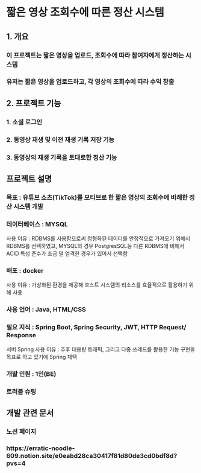 <h1>짧은 영상 조회수에 따른 정산 시스템</h1>
<h2>1. 개요</h2>
<h3>이 프로젝트는 짧은 영상을 업로드, 조회수에 따라 참여자에게 정산하는 시스템</h3>
<h3>유저는 짧은 영상을 업로드하고, 각 영상의 조회수에 따라 수익 창출</h3>
<h2>2. 프로젝트 기능</h2>
<h3>1. 소셜 로그인</h3>
<h3>2. 동영상 재생 및 이전 재생 기록 저장 기능</h3>
<h3>3. 동영상의 재생 기록을 토대로한 정산 기능</h3>
<h2>프로젝트 설명</h2>
<h3>목표 : 유튜브 쇼츠(TikTok)를 모티브로 한 짧은 영상의 조회수에 비례한 정산 시스템 개발</h3>
<h3>데이터베이스 : MYSQL</h3>
사용 이유 : RDBMS를 사용함으로써 정형화된 데이터를 안정적으로 가져오기 위해서 RDBMS를 선택하였고, MYSQL의 경우 PostgresSQL등 다른 RDBMS에 비해서 ACID 특성 준수가 조금 덜 엄격한 경우가 있어서 선택함
<h3>배포 : docker</h3>
사용 이유 : 가상화된 환경을 제공해 호스트 시스템의 리소스를 효율적으로 활용하기 위해 사용
<h3>사용 언어 : Java, HTML/CSS</h3>
<h3>필요 지식 : Spring Boot, Spring Security, JWT, HTTP Request/ Response</h3>
서버 Spring 사용 이유 : 추후 대용량 트래픽, 그리고 다중 쓰레드를 활용한 기능 구현을 목표로 하고 있기에 Spring 채택
<h3>개발 인원 : 1인(BE)</h3>
<h3>트러블 슈팅</h3>
<h2>개발 관련 문서</h2>
<h3>노션 페이지</h3>
<h3>https://erratic-noodle-609.notion.site/e0eabd28ca30417f81d80de3cd0bdf8d?pvs=4</h3>
